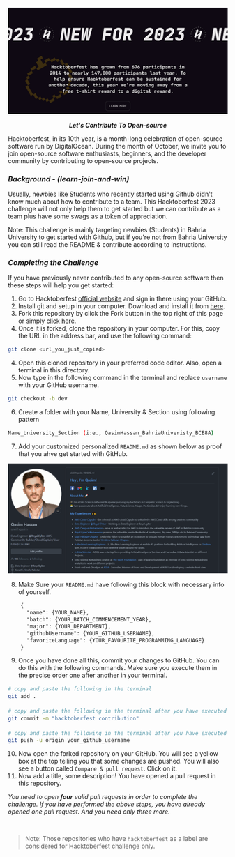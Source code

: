 ![hacktoberfest](./images/hacktoctoberfest2023.png)
<div align="center">
	<p>
        <b><i>Let's Contribute To Open-source</i></b>
    </p>
</div>

Hacktoberfest, in its 10th year, is a month-long celebration of open-source software run by DigitalOcean. During the month of October, we invite you to join open-source software enthusiasts, beginners, and the developer community by contributing to open-source projects.

### *Background - (learn-join-and-win)*
Usually, newbies like Students who recently started using Github didn't know much about how to contribute to a team. This Hacktoberfest 2023 challenge will not only help them to get started but we can contribute as a team plus have some swags as a token of appreciation. 

Note: This challenge is mainly targeting newbies (Students) in Bahria University to get started with Github, but if you're not from Bahria University you can still read the README & contribute according to instructions.

### *Completing the Challenge*

If you have previously never contributed to any open-source software then these steps will help you get started:

1. Go to Hacktoberfest [official website](https://hacktoberfest.digitalocean.com/) and sign in there using your GitHub.
2. Install git and setup in your computer. Download and install it from [here](https://git-scm.com/downloads).
3. Fork this repository by click the Fork button in the top right of this page or simply [click here](https://github.com/sharjeelyunus/hacktoberfest/fork).
4. Once it is forked, clone the repository in your computer. For this, copy the URL in the address bar, and use the following command:

```sh
git clone <url_you_just_copied>
```

4. Open this cloned repository in your preferred code editor. Also, open a terminal in this directory.
5. Now type in the following command in the terminal and replace `username` with your GitHub username.

```sh
git checkout -b dev
```

6. Create a folder with your Name, University & Section using following pattern

```sh
Name_University_Section (i:e., QasimHassan_BahriaUniveristy_BCE8A)
```

7. Add your customized personalized `README.md` as shown below as proof that you ahve get started with GitHub. 

![hacktoberfest](./images/github-readme.png)


8. Make Sure your `README.md` have following this block with necessary info of yourself.
```
    {
      "name": {YOUR_NAME},
      "batch": {YOUR_BATCH_COMMENCEMENT_YEAR},
      "major": {YOUR_DEPARTMENT},
      "githubUsername": {YOUR_GITHUB_USERNAME},
      "favoriteLanguage": {YOUR_FAVOURITE_PROGRAMMING_LANGUAGE}
    }
```

9. Once you have done all this, commit your changes to GitHub. You can do this with the following commands. Make sure you execute them in the precise order one after another in your terminal.

```sh
# copy and paste the following in the terminal
git add .

# copy and paste the following in the terminal after you have executed the previous command
git commit -m "hacktoberfest contribution"

# copy and paste the following in the terminal after you have executed the previous command
git push -u origin your_github_username
```

10. Now open the forked repository on your GitHub. You will see a yellow box at the top telling you that some changes are pushed. You will also see a button called `Compare & pull request`. Click on it.
11. Now add a title, some description! You have opened a pull request in this repository.

*You need to open **four** valid pull requests in order to complete the challenge. If you have performed the above steps, you have already opened one pull request. And you need only three more.*

<br>

>Note: Those repositories who have `hacktoberfest` as a label are considered for Hacktoberfest challenge only.
